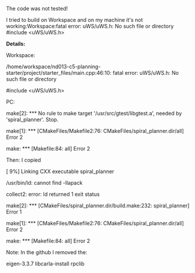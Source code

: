 
The code was not tested!

I tried to build on Workspace and on my machine it's not working:Workspace:fatal error: uWS/uWS.h: No such file or directory #include <uWS/uWS.h>

**Details:**

Workspace:

/home/workspace/nd013-c5-planning-starter/project/starter_files/main.cpp:46:10: fatal error: uWS/uWS.h: No such file or directory

#include <uWS/uWS.h>

PC:

make[2]: *** No rule to make target '/usr/src/gtest/libgtest.a', needed by 'spiral_planner'. Stop.

make[1]: *** [CMakeFiles/Makefile2:76: CMakeFiles/spiral_planner.dir/all] Error 2

make: *** [Makefile:84: all] Error 2

Then: I copied

[ 9%] Linking CXX executable spiral_planner

/usr/bin/ld: cannot find -llapack

collect2: error: ld returned 1 exit status

make[2]: *** [CMakeFiles/spiral_planner.dir/build.make:232: spiral_planner] Error 1

make[1]: *** [CMakeFiles/Makefile2:76: CMakeFiles/spiral_planner.dir/all] Error 2

make: *** [Makefile:84: all] Error 2

Note: In the github I removed the:

eigen-3.3.7
libcarla-install
rpclib

